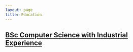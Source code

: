 ```yaml
---
layout: page
title: Education
---
```

## [BSc Computer Science with Industrial Experience](./bsc_computer_science)
